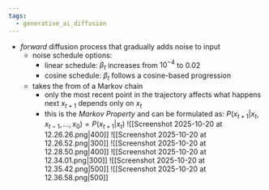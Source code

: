 ```yaml
---
tags:
  - generative_ai_diffusion
---
```

- *forward* diffusion process that gradually adds noise to input
	- noise schedule options:
		- linear schedule: $\beta_t$ increases from $10^{-4}$ to $0.02$
		- cosine schedule: $\beta_t$ follows a cosine-based progression
	- takes the from of a Markov chain
		- only the most recent point in the trajectory affects what happens next $x_{t+1}$ depends only on $x_t$
		- this is the *Markov Property* and can be formulated as: $P(x_{t+1}|x_t, x_{t-1},...,x_0) = P(x_{t+1}|x_t)$
![[Screenshot 2025-10-20 at 12.26.26.png|400]]
![[Screenshot 2025-10-20 at 12.26.52.png|300]]
![[Screenshot 2025-10-20 at 12.28.50.png|400]]
![[Screenshot 2025-10-20 at 12.34.01.png|300]]
![[Screenshot 2025-10-20 at 12.35.42.png|500]]
![[Screenshot 2025-10-20 at 12.36.58.png|500]]